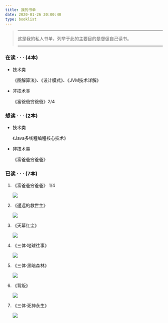 ```yaml
---
title: 我的书单
date: 2020-01-26 20:00:40
type: booklist
---
```


> ------
>
>  这是我的私人书单，列举于此的主要目的是督促自己读书。 
>
> ------
> 

### 在读 · · · (4本)

- 技术类

  《图解算法》、《设计模式》、《JVM技术详解》

- 非技术类

  《富爸爸穷爸爸》2/4




### 想读 · · · (2本)

- 技术类

  《Java多线程编程核心技术》

- 非技术类

  《富爸爸穷爸爸》

### 已读 · · · (7本)

1. 《富爸爸穷爸爸》 1/4

   ![](https://progress-bar.dev/100/?scale=100&title=done&width=100)

2. 《遥远的救世主》

   ![](https://progress-bar.dev/100/?scale=100&title=done&width=100)

3. 《天幕红尘》

   ![](https://progress-bar.dev/100/?scale=100&title=done&width=100)

4. 《三体·地球往事》

   ![](https://progress-bar.dev/100/?scale=100&title=done&width=100)

5. 《三体·黑暗森林》

   ![](https://progress-bar.dev/100/?scale=100&title=done&width=100)

6. 《背叛》

   ![](https://progress-bar.dev/100/?scale=100&title=done&width=100)
   
7. 《三体·死神永生》 

   ![](https://progress-bar.dev/100/?scale=100&title=done&width=100)